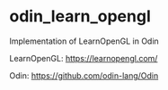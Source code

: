 # odin_learn_opengl
Implementation of LearnOpenGL in Odin

LearnOpenGL: https://learnopengl.com/ 

Odin: https://github.com/odin-lang/Odin
